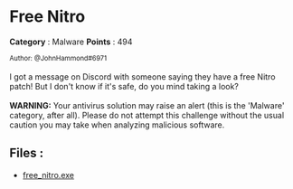 # Free Nitro

**Category** : Malware
**Points** : 494

<small>Author: @JohnHammond#6971</small><br><br>I got a message on Discord with someone saying they have a free Nitro patch! But I don't know if it's safe, do you mind taking a look? <br><br> <b>WARNING:</b> Your antivirus solution may raise an alert (this is the 'Malware' category, after all). Please do not attempt this challenge without the usual caution you may take when analyzing malicious software.


## Files : 
 - [free_nitro.exe](./free_nitro.exe)


